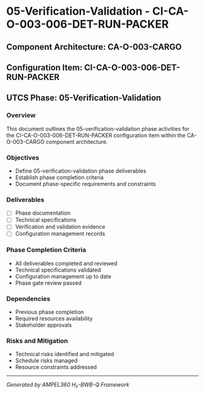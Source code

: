 # 05-Verification-Validation - CI-CA-O-003-006-DET-RUN-PACKER

## Component Architecture: CA-O-003-CARGO
## Configuration Item: CI-CA-O-003-006-DET-RUN-PACKER
## UTCS Phase: 05-Verification-Validation

### Overview
This document outlines the 05-verification-validation phase activities for the CI-CA-O-003-006-DET-RUN-PACKER configuration item within the CA-O-003-CARGO component architecture.

### Objectives
- Define 05-verification-validation phase deliverables
- Establish phase completion criteria
- Document phase-specific requirements and constraints

### Deliverables
- [ ] Phase documentation
- [ ] Technical specifications
- [ ] Verification and validation evidence
- [ ] Configuration management records

### Phase Completion Criteria
- All deliverables completed and reviewed
- Technical specifications validated
- Configuration management up to date
- Phase gate review passed

### Dependencies
- Previous phase completion
- Required resources availability
- Stakeholder approvals

### Risks and Mitigation
- Technical risks identified and mitigated
- Schedule risks managed
- Resource constraints addressed

---
*Generated by AMPEL360 H₂-BWB-Q Framework*
